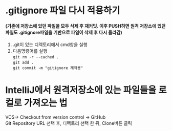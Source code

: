 # .gitignore 파일 다시 적용하기  
#### (기존에 저장소에 있던 파일을 모두 삭제 후 재커밋. 이후 PUSH하면 원격 저장소에 있던 파일도 .gitignore파일을 기반으로 파일이 삭제 후 다시 올라감)
1. .git이 있는 디렉토리에서 cmd창을 실행
2. 다음명령어를 실행  
<code>git rm -r --cached .</code>  
<code>git add .</code>  
<code>git commit -m "gitignore 재적용"</code>

# IntelliJ에서 원격저장소에 있는 파일들을 로컬로 가져오는 법

VCS-> Checkout from version control -> GitHub  
Git Repository URL 선택 후, 디렉토리 선택 한 뒤, Clone버튼 클릭
